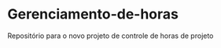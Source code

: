 Gerenciamento-de-horas
======================

Repositório para o novo projeto de controle de horas de projeto
